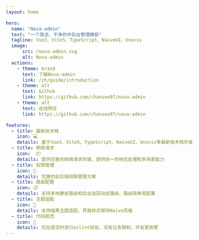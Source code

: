 ```yaml
---
layout: home

hero:
  name: "Nova-admin"
  text: "一个简洁、干净的中后台管理模板"
  tagline: Vue3、Vite5、TypeScript、NaiveUI、Unocss
  image:
      src: /nova-admin.svg
      alt: Nova-admin
  actions:
    - theme: brand
      text: 了解Nova-admin
      link: /zh/guide/introduction
    - theme: alt
      text: Github
      link: https://github.com/chansee97/nova-admin
    - theme: alt
      text: 在线预览
      link: https://github.com/chansee97/nova-admin

features:
  - title: 最新技术栈
    icon: 💻
    details: 基于Vue3、Vite5、TypeScript、NaiveUI、Unocss等最新技术栈开发
  - title: 网络请求
    icon:  📦
    details: 提供完善的网络请求封装，提供统一的响应处理和多场景能力
  - title: 权限管理
    icon: 🔑
    details: 完善的前后端权限管理方案
  - title: 路由配置
    icon: 📋
    details: 支持本地静态路由和后台返回动态路由，路由简单易配置
  - title: 主题适配
    icon: 🎨
    details: 支持暗黑主题适配，界面样式保持Naive风格
  - title: 代码规范
    icon: 📝
    details: 仅在提交时进行eslint校验，没有过多限制，开发更简便
---
```


<style>
:root {
  --vp-home-hero-name-color: transparent;
  --vp-home-hero-name-background: -webkit-linear-gradient(120deg, #26e19c 50%, #28db2e);

  --vp-home-hero-image-background-image: linear-gradient(-45deg, #8fe992 50%, #8bee8f 50%);
  --vp-home-hero-image-filter: blur(44px);
}

@media (min-width: 640px) {
  :root {
    --vp-home-hero-image-filter: blur(56px);
  }
}

@media (min-width: 960px) {
  :root {
    --vp-home-hero-image-filter: blur(68px);
  }
}
</style>
